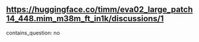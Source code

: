 ## https://huggingface.co/timm/eva02_large_patch14_448.mim_m38m_ft_in1k/discussions/1

contains_question: no